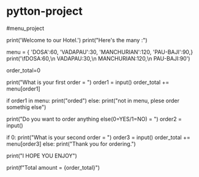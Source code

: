 # pytton-project
#menu_project


  print('Welcome to our Hotel.')
print("Here's the many :")

menu = {
  'DOSA':60,
  'VADAPAU':30,
  'MANCHURIAN':120,
  'PAU-BAJI':90,}
print('\fDOSA:60,\n VADAPAU:30,\n MANCHURIAN:120,\n PAU-BAJI:90')

order_total=0   

print("What is your first order = ")
order1 = input()
order_total += menu[order1]

if order1 in menu:
  print("orded")
else:
  print("not in menu, plese order somethig else")

print("Do you want to order anything else(0=YES/1=NO) = ")
order2 = input()

if 0:
  print("What is your second  order = ")
  order3 = input()
  order_total += menu[order3]
else:
   print("Thank you for ordering.")

print("I HOPE YOU ENJOY")

print(f"Total amount = {order_total}")
